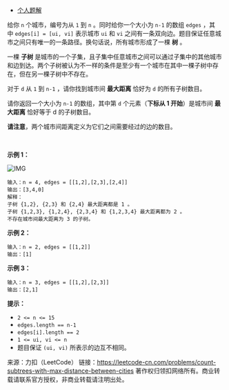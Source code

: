 * [个人题解](https://leetcode-cn.com/problems/count-subtrees-with-max-distance-between-cities/solution/zhuang-ya-mei-ju-zi-ji-liang-ci-bfsqiu-zhi-jing-by/)

给你 ```n``` 个城市，编号为从 ```1``` 到 ```n``` 。同时给你一个大小为 ```n-1``` 的数组 ```edges``` ，其中 ```edges[i] = [ui, vi]``` 表示城市 ```ui``` 和 ```vi``` 之间有一条双向边。题目保证任意城市之间只有唯一的一条路径。换句话说，所有城市形成了一棵 **树** 。

一棵 **子树** 是城市的一个子集，且子集中任意城市之间可以通过子集中的其他城市和边到达。两个子树被认为不一样的条件是至少有一个城市在其中一棵子树中存在，但在另一棵子树中不存在。

对于 ```d``` 从 ```1``` 到 ```n-1``` ，请你找到城市间 **最大距离** 恰好为 ```d``` 的所有子树数目。

请你返回一个大小为 ```n-1``` 的数组，其中第 ```d``` 个元素（**下标从 1 开始**）是城市间 **最大距离** 恰好等于 d 的子树数目。

**请注意**，两个城市间距离定义为它们之间需要经过的边的数目。

 

**示例 1：**

![IMG](https://github.com/Zhenghao-Liu/LeetCode_problem-and-solution/blob/master/1617.统计子树中城市之间的最大距离/1617_1.png)
```
输入：n = 4, edges = [[1,2],[2,3],[2,4]]
输出：[3,4,0]
解释：
子树 {1,2}, {2,3} 和 {2,4} 最大距离都是 1 。
子树 {1,2,3}, {1,2,4}, {2,3,4} 和 {1,2,3,4} 最大距离都为 2 。
不存在城市间最大距离为 3 的子树。
```
**示例 2：**
```
输入：n = 2, edges = [[1,2]]
输出：[1]
```
**示例 3：**
```
输入：n = 3, edges = [[1,2],[2,3]]
输出：[2,1]
```

**提示：**

* ```2 <= n <= 15```
* ```edges.length == n-1```
* ```edges[i].length == 2```
* ```1 <= ui, vi <= n```
* 题目保证 ```(ui, vi)``` 所表示的边互不相同。

来源：力扣（LeetCode）
链接：https://leetcode-cn.com/problems/count-subtrees-with-max-distance-between-cities
著作权归领扣网络所有。商业转载请联系官方授权，非商业转载请注明出处。

